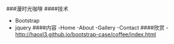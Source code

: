 ###漫时光咖啡
####技术
- Bootstrap
- jquery
####内容
-Home
-About
-Gallery
-Contact
####欣赏
-http://haoxl3.github.io/bootstrap-case/coffee/index.html
